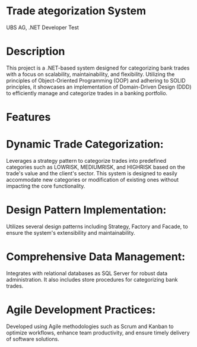 # Trade ategorization System
UBS AG, .NET Developer Test

# Description
This project is a .NET-based system designed for categorizing bank trades with a focus on scalability, maintainability, and flexibility.
Utilizing the principles of Object-Oriented Programming (OOP) and adhering to SOLID principles, it showcases an implementation of Domain-Driven Design (DDD) to efficiently manage and categorize trades in a banking portfolio.

# Features

# Dynamic Trade Categorization:
Leverages a strategy pattern to categorize trades into predefined categories such as LOWRISK, MEDIUMRISK, and HIGHRISK based on the trade's value and the client's sector.
This system is designed to easily accommodate new categories or modification of existing ones without impacting the core functionality.

# Design Pattern Implementation:
Utilizes several design patterns including Strategy, Factory and Facade, to ensure the system's extensibility and maintainability.

# Comprehensive Data Management: 
Integrates with relational databases as SQL Server for robust data administration. It also includes store procedures for categorizing bank trades.

# Agile Development Practices:
Developed using Agile methodologies such as Scrum and Kanban to optimize workflows, enhance team productivity, and ensure timely delivery of software solutions.

